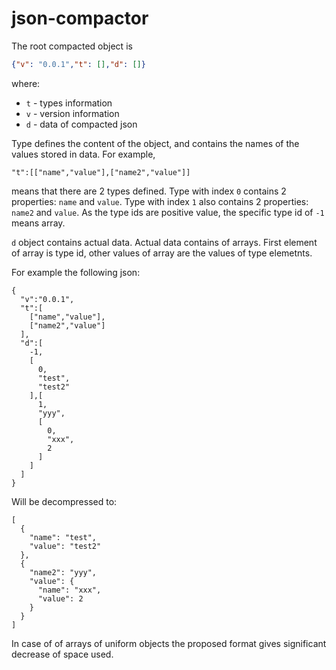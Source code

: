 # json-compactor
The root compacted object is 
```json
{"v": "0.0.1","t": [],"d": []}
```
where:
 - `t` - types information
 - `v` - version information
 - `d` - data of compacted json

Type defines the content of the object, and contains the names of the values stored in data.
For example, 
```
"t":[["name","value"],["name2","value"]]
```
means that there are 2 types defined. Type with index `0` contains 2 properties: `name` and `value`. Type with index `1` also contains 2 properties: `name2` and `value`. As the type ids are positive value, the specific type id of `-1` means array. 

`d` object contains actual data. Actual data contains of arrays. First element of array is type id, other values of array are the values of type elemetnts. 

For example the following json: 
```
{
  "v":"0.0.1",
  "t":[
    ["name","value"],
    ["name2","value"]
  ],
  "d":[
    -1,
    [
      0,
      "test",
      "test2"
    ],[
      1,
      "yyy",
      [
        0,
        "xxx",
        2
      ]
    ]
  ]
}
```
Will be decompressed to:
```
[
  {
    "name": "test",
    "value": "test2"
  },
  {
    "name2": "yyy",
    "value": {
      "name": "xxx",
      "value": 2
    }
  }
]
```

In case of of arrays of uniform objects the proposed format gives significant decrease of space used.

